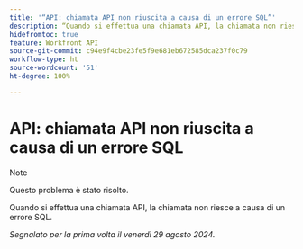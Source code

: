 ```yaml
---
title: '“API: chiamata API non riuscita a causa di un errore SQL”'
description: “Quando si effettua una chiamata API, la chiamata non riesce a causa di un errore SQL.”
hidefromtoc: true
feature: Workfront API
source-git-commit: c94e9f4cbe23fe5f9e681eb672585dca237f0c79
workflow-type: ht
source-wordcount: '51'
ht-degree: 100%

---
```


# API: chiamata API non riuscita a causa di un errore SQL

>[!NOTE]
>
>Questo problema è stato risolto.

Quando si effettua una chiamata API, la chiamata non riesce a causa di un errore SQL.

_Segnalato per la prima volta il venerdì 29 agosto 2024._
